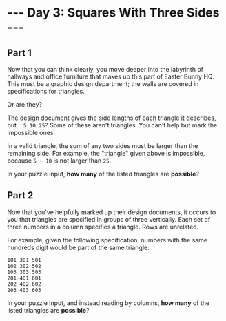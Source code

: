 # --- Day 3: Squares With Three Sides ---

## Part 1

Now that you can think clearly, you move deeper into the labyrinth of hallways
and office furniture that makes up this part of Easter Bunny HQ. This must be a
graphic design department; the walls are covered in specifications for
triangles.

Or are they?

The design document gives the side lengths of each triangle it describes, but...
`5 10 25`? Some of these aren't triangles. You can't help but mark the
impossible ones.

In a valid triangle, the sum of any two sides must be larger than the remaining
side. For example, the "triangle" given above is impossible, because `5 + 10` is
not larger than `25`.

In your puzzle input, **how many** of the listed triangles are **possible**?

## Part 2

Now that you've helpfully marked up their design documents, it occurs to you
that triangles are specified in groups of three vertically. Each set of three
numbers in a column specifies a triangle. Rows are unrelated.

For example, given the following specification, numbers with the same hundreds
digit would be part of the same triangle:

```
101 301 501
102 302 502
103 303 503
201 401 601
202 402 602
203 403 603
```

In your puzzle input, and instead reading by columns, **how many** of the listed
triangles are **possible**?

